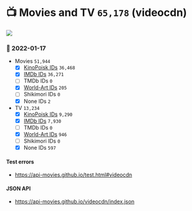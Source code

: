 # :tv: Movies and TV `65,178` (videocdn)

<a href="https://API-Movies.github.io"><img src="https://API-Movies.github.io/banner.png?cache"></a>

### :date: 2022-01-17
- Movies `51,944`
  - [x] <a href="https://API-Movies.github.io/videocdn/movie_kinopoisk_ids.json">KinoPoisk IDs</a> `36,468`
  - [x] <a href="https://API-Movies.github.io/videocdn/movie_imdb_ids.json">IMDb IDs</a> `36,271`
  - [ ] TMDb IDs `0`
  - [x] <a href="https://API-Movies.github.io/videocdn/movie_world_art_ids.json">World-Art IDs</a> `205`
  - [ ] Shikimori IDs `0`
  - [x] None IDs `2`
- TV `13,234`
  - [x] <a href="https://API-Movies.github.io/videocdn/tv_kinopoisk_ids.json">KinoPoisk IDs</a> `9,290`
  - [x] <a href="https://API-Movies.github.io/videocdn/tv_imdb_ids.json">IMDb IDs</a> `7,930`
  - [ ] TMDb IDs `0`
  - [x] <a href="https://API-Movies.github.io/videocdn/tv_world_art_ids.json">World-Art IDs</a> `946`
  - [ ] Shikimori IDs `0`
  - [x] None IDs `597`
#### Test errors
- <a href='https://api-movies.github.io/test.html#videocdn'>https://api-movies.github.io/test.html#videocdn</a>
#### JSON API
- <a href='https://api-movies.github.io/videocdn/index.json'>https://api-movies.github.io/videocdn/index.json</a>
